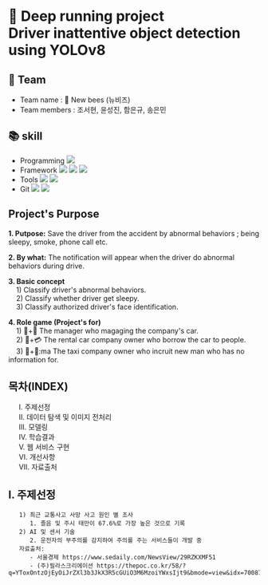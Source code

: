 # 🤖 Deep running project</br>Driver inattentive object detection using YOLOv8
## 👥 Team
- Team name : 🐝 New bees (뉴비즈)
- Team members : 조서현, 윤성진, 함은규, 송은민
## :books: skill
- Programming <img src="https://img.shields.io/badge/Python-3776AB?style=for-the-badge&logo=Python&logoColor=white">
- Framework <img src="https://img.shields.io/badge/PyTorch-EE4C2C?style=for-the-badge&logo=PyTorch&logoColor=white"> <img src="https://img.shields.io/badge/OpenCV-5C3EE8?style=for-the-badge&logo=OpenCV&logoColor=white"> <img src="https://img.shields.io/badge/Streamlit-FF4B4B?style=for-the-badge&logo=Streamlit&logoColor=white">
- Tools <img src="https://img.shields.io/badge/jupyter-F37626?style=for-the-badge&logo=jupyter&logoColor=white"> <img src="https://img.shields.io/badge/visualstudiocode-007ACC?style=for-the-badge&logo=visualstudiocode&logoColor=white">
- Git <img src="https://img.shields.io/badge/Git-F05032?style=for-the-badge&logo=jupyter&logoColor=white"> <img src="https://img.shields.io/badge/github-181717?style=for-the-badge&logo=github&logoColor=white">

## **Project's Purpose**
 **1. Putpose:** Save the driver from the accident by abnormal behaviors ; being sleepy, smoke, phone call etc.   
 
 **2. By what:** The notification will appear when the driver do abnormal behaviors during drive.   
 
 **3. Basic concept**   
&nbsp;&nbsp;&nbsp; 1) Classify driver's  abnormal behaviors.   
&nbsp;&nbsp;&nbsp; 2) Classify whether driver get sleepy.   
&nbsp;&nbsp;&nbsp; 3) Classify authorized driver's face identification.   
 
 **4. Role game (Project's for)**   
&nbsp;&nbsp;&nbsp; 1) 🚙+🏢 The manager who magaging the company's car.    
&nbsp;&nbsp;&nbsp; 2) 🚙+💳 The rental car company owner who borrow the car to people.    
&nbsp;&nbsp;&nbsp; 3) 🚖+👤:ma The taxi company owner who incruit new man who has no information for.   

## 목차(INDEX)
&emsp;&ensp;Ⅰ. 주제선정</br>&emsp;&ensp;Ⅱ. 데이터 탐색 및 이미지 전처리</br>&emsp;&ensp;Ⅲ. 모델링</br>&emsp;&ensp;Ⅳ. 학습결과</br>&emsp;&ensp;Ⅴ. 웹 서비스 구현</br>&emsp;&ensp;Ⅵ. 개선사항</br>&emsp;&ensp;Ⅶ. 자료출처</br>

## Ⅰ. 주제선정
       1) 최근 교통사고 사망 사고 원인 별 조사
          1. 졸음 및 주시 태만이 67.6%로 가장 높은 것으로 기록
       2) AI 및 센서 기술
          2. 운전자의 부주의를 감지하여 주의를 주는 서비스들이 개발 중
       자료출처: 
          - 서울경제 https://www.sedaily.com/NewsView/29RZKXMF51
          - (주)필라스크리에이션 https://thepoc.co.kr/58/?q=YToxOntzOjEyOiJrZXl3b3JkX3R5cGUiO3M6MzoiYWxsIjt9&bmode=view&idx=7008773&t=board
